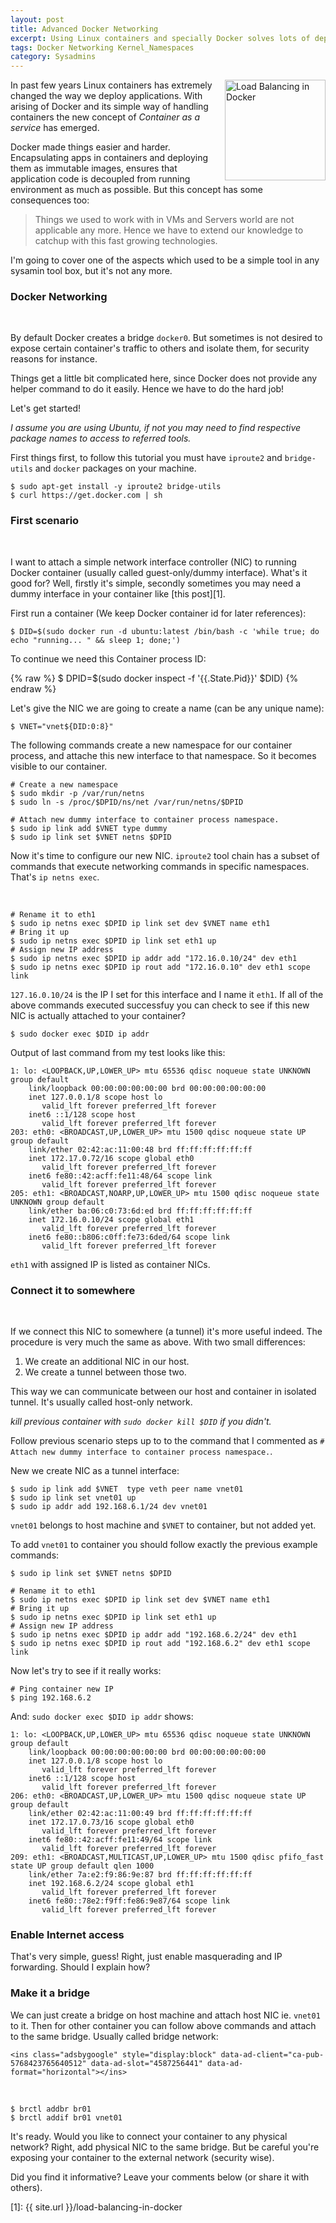```yaml
---
layout: post
title: Advanced Docker Networking
excerpt: Using Linux containers and specially Docker solves lots of deployments problems easily that would be difficult otherwise. By adding some advanced networking features make it even more powerful.
tags: Docker Networking Kernel_Namespaces
category: Sysadmins
---
```


<div style="float: right">
<img src="{{ site.url }}/img/docker-logo.png" width="161" alt="Load Balancing in Docker" title="Load Balancing in Docker" />
</div>

In past few years Linux containers has extremely changed the way we deploy applications. With arising of Docker and its simple way of handling containers the new concept of *Container as a service* has emerged.

Docker made things easier and harder. Encapsulating apps in containers and deploying them as immutable images, ensures that application code is decoupled from running environment as much as possible. But this concept has some consequences too: 

> Things we used to work with in VMs and Servers world are not applicable any more. Hence we have to extend our knowledge to catchup with this fast growing technologies.

I'm going to cover one of the aspects which used to be a simple tool in any sysamin tool box, but it's not any more.

### Docker Networking

<div class="ads"> 
    <ins class="adsbygoogle" style="display:block" data-ad-client="ca-pub-5768423765640512" data-ad-slot="4587256441" data-ad-format="rectangle"></ins> 
</div> 
<script> (adsbygoogle = window.adsbygoogle || []).push({}); </script>
<br />

By default Docker creates a bridge `docker0`. But sometimes is not desired to expose certain container's traffic to others and isolate them, for security reasons for instance.

Things get a little bit complicated here, since Docker does not provide any helper command to do it easily. Hence we have to do the hard job!

Let's get started!

*I assume you are using Ubuntu, if not you may need to find respective package names to access to referred tools.*

First things first, to follow this tutorial you must have `iproute2` and `bridge-utils` and `docker` packages on your machine.

    $ sudo apt-get install -y iproute2 bridge-utils
    $ curl https://get.docker.com | sh

### First scenario

<div class="ads"> 
    <ins class="adsbygoogle" style="display:block" data-ad-client="ca-pub-5768423765640512" data-ad-slot="4587256441" data-ad-format="horizontal"></ins> 
</div> 
<script> (adsbygoogle = window.adsbygoogle || []).push({}); </script>
<br />

I want to attach a simple network interface controller (NIC) to running Docker container (usually called guest-only/dummy interface). What's it good for? Well, firstly it's simple, secondly sometimes you may need a dummy interface in your container like [this post][1].

First run a container (We keep Docker container id for later references):

    $ DID=$(sudo docker run -d ubuntu:latest /bin/bash -c 'while true; do echo "running... " && sleep 1; done;')

To continue we need this Container process ID:

{% raw %}
    $ DPID=$(sudo docker inspect -f '{{.State.Pid}}' $DID)
{% endraw %}

Let's give the NIC we are going to create a name (can be any unique name):

    $ VNET="vnet${DID:0:8}"

The following commands create a new namespace for our container process, and attache this new interface to that namespace. So it becomes visible to our container.

    # Create a new namespace
    $ sudo mkdir -p /var/run/netns
    $ sudo ln -s /proc/$DPID/ns/net /var/run/netns/$DPID

    # Attach new dummy interface to container process namespace.
    $ sudo ip link add $VNET type dummy
    $ sudo ip link set $VNET netns $DPID

Now it's time to configure our new NIC. `iproute2` tool chain has a subset of commands that execute networking commands in specific namespaces. That's `ip netns exec`.

<div class="ads"> 
    <ins class="adsbygoogle" style="display:block" data-ad-client="ca-pub-5768423765640512" data-ad-slot="4587256441" data-ad-format="horizontal"></ins> 
</div> 
<script> (adsbygoogle = window.adsbygoogle || []).push({}); </script>
<br />

    # Rename it to eth1
    $ sudo ip netns exec $DPID ip link set dev $VNET name eth1
    # Bring it up
    $ sudo ip netns exec $DPID ip link set eth1 up
    # Assign new IP address
    $ sudo ip netns exec $DPID ip addr add "172.16.0.10/24" dev eth1
    $ sudo ip netns exec $DPID ip rout add "172.16.0.10" dev eth1 scope link

`127.16.0.10/24` is the IP I set for this interface and I name it `eth1`. If all of the above commands executed successfuy you can check to see if this new NIC is actually attached to your container?

    $ sudo docker exec $DID ip addr

Output of last command from my test looks like this:

    1: lo: <LOOPBACK,UP,LOWER_UP> mtu 65536 qdisc noqueue state UNKNOWN group default
        link/loopback 00:00:00:00:00:00 brd 00:00:00:00:00:00
        inet 127.0.0.1/8 scope host lo
           valid_lft forever preferred_lft forever
        inet6 ::1/128 scope host
           valid_lft forever preferred_lft forever
    203: eth0: <BROADCAST,UP,LOWER_UP> mtu 1500 qdisc noqueue state UP group default
        link/ether 02:42:ac:11:00:48 brd ff:ff:ff:ff:ff:ff
        inet 172.17.0.72/16 scope global eth0
           valid_lft forever preferred_lft forever
        inet6 fe80::42:acff:fe11:48/64 scope link
           valid_lft forever preferred_lft forever
    205: eth1: <BROADCAST,NOARP,UP,LOWER_UP> mtu 1500 qdisc noqueue state UNKNOWN group default
        link/ether ba:06:c0:73:6d:ed brd ff:ff:ff:ff:ff:ff
        inet 172.16.0.10/24 scope global eth1
           valid_lft forever preferred_lft forever
        inet6 fe80::b806:c0ff:fe73:6ded/64 scope link
           valid_lft forever preferred_lft forever

`eth1` with assigned IP is listed as container NICs.

### Connect it to somewhere

<div class="ads"> 
    <ins class="adsbygoogle" style="display:block" data-ad-client="ca-pub-5768423765640512" data-ad-slot="4587256441" data-ad-format="horizontal"></ins> 
</div> 
<script> (adsbygoogle = window.adsbygoogle || []).push({}); </script>
<br />

If we connect this NIC to somewhere (a tunnel) it's more useful indeed. The procedure is very much the same as above. With two small differences:

1. We create an additional NIC in our host.
2. We create a tunnel between those two.

This way we can communicate between our host and container in isolated tunnel. It's usually called host-only network.

*kill previous container with `sudo docker kill $DID` if you didn't.*

Follow previous scenario steps up to to the command that I commented as `# Attach new dummy interface to container process namespace.`.

New we create NIC as a tunnel interface:

    $ sudo ip link add $VNET  type veth peer name vnet01
    $ sudo ip link set vnet01 up
    $ sudo ip addr add 192.168.6.1/24 dev vnet01

`vnet01` belongs to host machine and `$VNET` to container, but not added yet.

To add `vnet01` to container you should follow exactly the previous example commands:
    
    $ sudo ip link set $VNET netns $DPID

    # Rename it to eth1
    $ sudo ip netns exec $DPID ip link set dev $VNET name eth1
    # Bring it up
    $ sudo ip netns exec $DPID ip link set eth1 up
    # Assign new IP address
    $ sudo ip netns exec $DPID ip addr add "192.168.6.2/24" dev eth1
    $ sudo ip netns exec $DPID ip rout add "192.168.6.2" dev eth1 scope link

Now let's try to see if it really works: 

    # Ping container new IP
    $ ping 192.168.6.2

And: `sudo docker exec $DID ip addr` shows:

    1: lo: <LOOPBACK,UP,LOWER_UP> mtu 65536 qdisc noqueue state UNKNOWN group default
        link/loopback 00:00:00:00:00:00 brd 00:00:00:00:00:00
        inet 127.0.0.1/8 scope host lo
           valid_lft forever preferred_lft forever
        inet6 ::1/128 scope host
           valid_lft forever preferred_lft forever
    206: eth0: <BROADCAST,UP,LOWER_UP> mtu 1500 qdisc noqueue state UP group default
        link/ether 02:42:ac:11:00:49 brd ff:ff:ff:ff:ff:ff
        inet 172.17.0.73/16 scope global eth0
           valid_lft forever preferred_lft forever
        inet6 fe80::42:acff:fe11:49/64 scope link
           valid_lft forever preferred_lft forever
    209: eth1: <BROADCAST,MULTICAST,UP,LOWER_UP> mtu 1500 qdisc pfifo_fast state UP group default qlen 1000
        link/ether 7a:e2:f9:86:9e:87 brd ff:ff:ff:ff:ff:ff
        inet 192.168.6.2/24 scope global eth1
           valid_lft forever preferred_lft forever
        inet6 fe80::78e2:f9ff:fe86:9e87/64 scope link
           valid_lft forever preferred_lft forever

### Enable Internet access

That's very simple, guess! Right, just enable masquerading and IP forwarding. Should I explain how?

### Make it a bridge

We can just create a bridge on host machine and attach host NIC ie. `vnet01` to it. Then for other container you can follow above commands and attach to the same bridge. Usually called bridge network:

<div class="ads"> 

    <ins class="adsbygoogle" style="display:block" data-ad-client="ca-pub-5768423765640512" data-ad-slot="4587256441" data-ad-format="horizontal"></ins> 
</div> 
<script> (adsbygoogle = window.adsbygoogle || []).push({}); </script>
<br />

    $ brctl addbr br01
    $ brctl addif br01 vnet01

It's ready. Would you like to connect your container to any physical network? Right, add physical NIC to the same bridge. But be careful you're exposing your container to the external network (security wise).

Did you find it informative? Leave your comments below (or share it with others).

[1]: {{ site.url }}/load-balancing-in-docker
